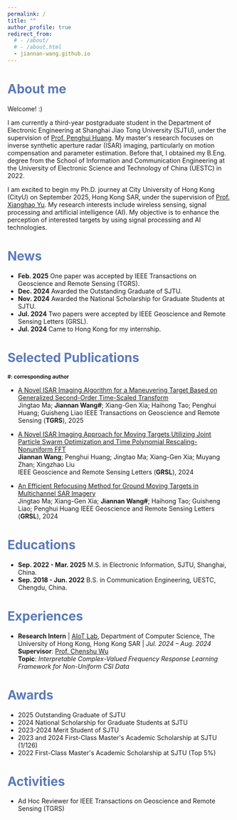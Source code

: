 ```yaml
---
permalink: /
title: ""
author_profile: true
redirect_from: 
  # - /about/
  # - /about.html
  - jiannan-wang.github.io
---
```

<span style="color: #5B7AB8;">About me</span>
======
Welcome! :)

I am currently a third-year postgraduate student in the Department of Electronic Engineering at Shanghai Jiao Tong University (SJTU), under the supervision of [Prof. Penghui Huang](https://ee.sjtu.edu.cn/FacultyDetail.aspx?id=55&infoid=66&flag=66). My master's research focuses on inverse synthetic aperture radar (ISAR) imaging, particularly on motion compensation and parameter estimation. Before that, I obtained my B.Eng. degree from the School of Information and Communication Engineering at the University of Electronic Science and Technology of China (UESTC) in 2022. 

I am excited to begin my Ph.D. journey at City University of Hong Kong (CityU) on September 2025, Hong Kong SAR, under the supervision of [Prof. Xianghao Yu](https://www.ee.cityu.edu.hk/~alexyu/index.html). My research interests include wireless sensing, signal processing and artificial intelligence (AI). My objective is to enhance the perception of interested targets by using signal processing and AI technologies.

<span style="color: #5B7AB8;">News</span>
======
  * **Feb. 2025**  One paper was accepted by IEEE Transactions on Geoscience and Remote Sensing (TGRS).
  * **Dec. 2024**  Awarded the Outstanding Graduate of SJTU.
  * **Nov. 2024**  Awarded the National Scholarship for Graduate Students at SJTU.
  * **Jul. 2024**  Two papers were accepted by IEEE Geoscience and Remote Sensing Letters (GRSL).
  * **Jul. 2024**  Came to Hong Kong for my internship.

<span style="color: #5B7AB8;">Selected Publications</span>
======
**<small>#: corresponding author</small>**

* <span style="color: blue;">[A Novel ISAR Imaging Algorithm for a Maneuvering Target Based on Generalized Second-Order Time-Scaled Transform](https://ieeexplore.ieee.org/document/10879390)</span>  
Jingtao Ma; **Jiannan Wang#**; Xiang-Gen Xia; Haihong Tao; Penghui Huang; Guisheng Liao
IEEE Transactions on Geoscience and Remote Sensing (**TGRS**), 2025

* <span style="color: blue;">[A Novel ISAR Imaging Approach for Moving Targets Utilizing Joint Particle Swarm Optimization and Time Polynomial Rescaling-Nonuniform FFT](https://ieeexplore.ieee.org/document/10604839)</span>  
**Jiannan Wang**; Penghui Huang; Jingtao Ma; Xiang-Gen Xia; Muyang Zhan; Xingzhao Liu  
IEEE Geoscience and Remote Sensing Letters (**GRSL**), 2024

* <span style="color: blue;">[An Efficient Refocusing Method for Ground Moving Targets in Multichannel SAR Imagery](https://ieeexplore.ieee.org/document/10620683)</span>  
 Jingtao Ma; Xiang-Gen Xia; **Jiannan Wang#**; Haihong Tao; Guisheng Liao; Penghui Huang
IEEE Geoscience and Remote Sensing Letters (**GRSL**), 2024

<span style="color: #5B7AB8;">Educations</span>
======
* **Sep. 2022 - Mar. 2025**  M.S. in Electronic Information, SJTU, Shanghai, China.  
* **Sep. 2018 - Jun. 2022**  B.S. in Communication Engineering, UESTC, Chengdu, China.  

<span style="color: #5B7AB8;">Experiences</span>
======
- **Research Intern** | [AIoT Lab](https://aiot.hku.hk), Department of Computer Science, The University of Hong Kong, Hong Kong SAR | *Jul. 2024 – Aug. 2024*  
  **Supervisor**: [Prof. Chenshu Wu](https://cswu.me)  
  **Topic**: *Interpretable Complex-Valued Frequency Response Learning Framework for Non-Uniform CSI Data*  

<!-- - [Other Experience] | [Institution Name], [Location] | [Time Period]  
  Advisor: [Advisor's Name]  
  Topic: [Research Topic]   -->

<span style="color: #5B7AB8;">Awards</span>
======
* 2025 Outstanding Graduate of SJTU 
* 2024 National Scholarship for Graduate Students at SJTU 
* 2023-2024 Merit Student of SJTU
* 2023 and 2024 First-Class Master's Academic Scholarship at SJTU (1/126)
* 2022 First-Class Master's Academic Scholarship at SJTU (Top 5%)

<span style="color: #5B7AB8;">Activities</span>
======
* Ad Hoc Reviewer for IEEE Transactions on Geoscience and Remote Sensing (TGRS)